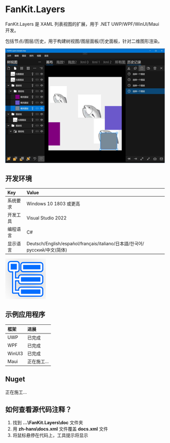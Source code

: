 # FanKit.Layers

FanKit.Layers 是 XAML 列表视图的扩展，用于 .NET UWP/WPF/WinUI/Maui 开发。

包括节点/图层/历史，用于构建树视图/图层面板/历史面板，针对二维图形渲染。

![](ScreenShot/ZH.jpg)


## 开发环境

|Key|Value|
|:-|:-|
|系统要求| Windows 10 1803 或更高|
|开发工具|Visual Studio 2022|
|编程语言|C#|
|显示语言|Deutsch/English/español/français/italiano/日本語/한국어/русский/中文(简体)|

![](ScreenShot/logo.png)


## 示例应用程序

|框架|进展|
|:-|:-|
|UWP|已完成|
|WPF|已完成|
|WinUI3|已完成|
|Maui|正在施工...|


## Nuget

正在施工...


## 如何查看源代码注释？

1. 找到 **...\FanKit.Layers\doc** 文件夹
2. 用 **zh-hans\docs.xml** 文件覆盖 **docs.xml** 文件
3. 将鼠标悬停在代码上，工具提示将显示
